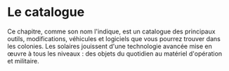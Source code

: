 # Le catalogue
Ce chapitre, comme son nom l'indique, est un catalogue des principaux outils, modifications, véhicules et logiciels que vous pourrez trouver dans les colonies. Les solaires jouissent d'une technologie avancée mise en œuvre à tous les niveaux : des objets du quotidien au matériel d'opération et militaire.
